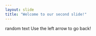 ```yaml
---
layout: slide
title: "Welcome to our second slide!"
---
```

random text
Use the left arrow to go back!
